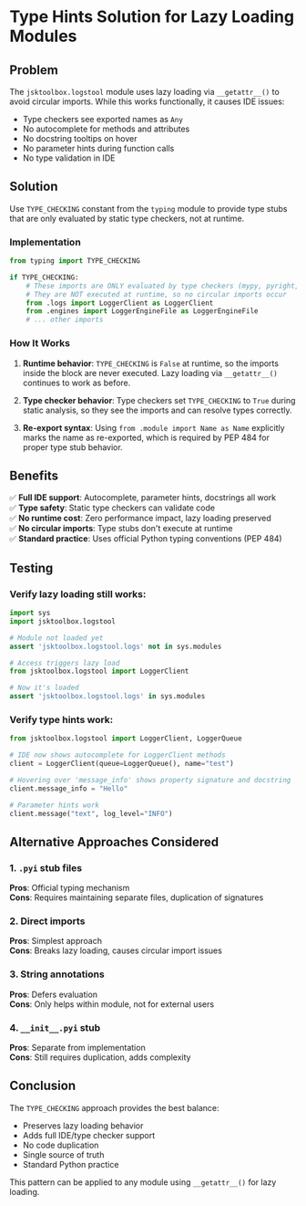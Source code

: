 # Type Hints Solution for Lazy Loading Modules

## Problem

The `jsktoolbox.logstool` module uses lazy loading via `__getattr__()` to avoid circular imports. While this works functionally, it causes IDE issues:

* Type checkers see exported names as `Any`
* No autocomplete for methods and attributes
* No docstring tooltips on hover
* No parameter hints during function calls
* No type validation in IDE

## Solution

Use `TYPE_CHECKING` constant from the `typing` module to provide type stubs that are only evaluated by static type checkers, not at runtime.

### Implementation

```python
from typing import TYPE_CHECKING

if TYPE_CHECKING:
    # These imports are ONLY evaluated by type checkers (mypy, pyright, IDE)
    # They are NOT executed at runtime, so no circular imports occur
    from .logs import LoggerClient as LoggerClient
    from .engines import LoggerEngineFile as LoggerEngineFile
    # ... other imports
```

### How It Works

1. **Runtime behavior**: `TYPE_CHECKING` is `False` at runtime, so the imports inside the block are never executed. Lazy loading via `__getattr__()` continues to work as before.

2. **Type checker behavior**: Type checkers set `TYPE_CHECKING` to `True` during static analysis, so they see the imports and can resolve types correctly.

3. **Re-export syntax**: Using `from .module import Name as Name` explicitly marks the name as re-exported, which is required by PEP 484 for proper type stub behavior.

## Benefits

✅ **Full IDE support**: Autocomplete, parameter hints, docstrings all work  
✅ **Type safety**: Static type checkers can validate code  
✅ **No runtime cost**: Zero performance impact, lazy loading preserved  
✅ **No circular imports**: Type stubs don't execute at runtime  
✅ **Standard practice**: Uses official Python typing conventions (PEP 484)

## Testing

### Verify lazy loading still works:
```python
import sys
import jsktoolbox.logstool

# Module not loaded yet
assert 'jsktoolbox.logstool.logs' not in sys.modules

# Access triggers lazy load
from jsktoolbox.logstool import LoggerClient

# Now it's loaded
assert 'jsktoolbox.logstool.logs' in sys.modules
```

### Verify type hints work:
```python
from jsktoolbox.logstool import LoggerClient, LoggerQueue

# IDE now shows autocomplete for LoggerClient methods
client = LoggerClient(queue=LoggerQueue(), name="test")

# Hovering over 'message_info' shows property signature and docstring
client.message_info = "Hello"

# Parameter hints work
client.message("text", log_level="INFO")
```

## Alternative Approaches Considered

### 1. `.pyi` stub files
**Pros**: Official typing mechanism  
**Cons**: Requires maintaining separate files, duplication of signatures

### 2. Direct imports
**Pros**: Simplest approach  
**Cons**: Breaks lazy loading, causes circular import issues

### 3. String annotations
**Pros**: Defers evaluation  
**Cons**: Only helps within module, not for external users

### 4. `__init__.pyi` stub
**Pros**: Separate from implementation  
**Cons**: Still requires duplication, adds complexity

## Conclusion

The `TYPE_CHECKING` approach provides the best balance:
* Preserves lazy loading behavior
* Adds full IDE/type checker support  
* No code duplication
* Single source of truth
* Standard Python practice

This pattern can be applied to any module using `__getattr__()` for lazy loading.
